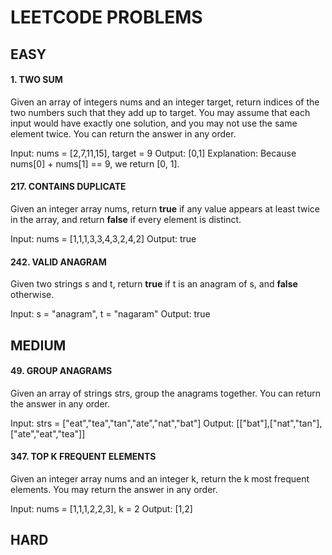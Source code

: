 # LEETCODE PROBLEMS

## EASY

#### 1. TWO SUM

Given an array of integers nums and an integer target, return indices of the two numbers such that they add up to target.
You may assume that each input would have exactly one solution, and you may not use the same element twice.
You can return the answer in any order.

Input: nums = [2,7,11,15], target = 9
Output: [0,1]
Explanation: Because nums[0] + nums[1] == 9, we return [0, 1].

#### 217. CONTAINS DUPLICATE

Given an integer array nums, return **true** if any value appears at least twice in the array, and return **false** if every element is distinct.

Input: nums = [1,1,1,3,3,4,3,2,4,2]
Output: true

#### 242. VALID ANAGRAM

Given two strings s and t, return **true** if t is an anagram of s, and **false** otherwise.

Input: s = "anagram", t = "nagaram"
Output: true

## MEDIUM

#### 49. GROUP ANAGRAMS

Given an array of strings strs, group the anagrams together. You can return the answer in any order.
 
Input: strs = ["eat","tea","tan","ate","nat","bat"]
Output: [["bat"],["nat","tan"],["ate","eat","tea"]]

#### 347. TOP K FREQUENT ELEMENTS

Given an integer array nums and an integer k, return the k most frequent elements. You may return the answer in any order.

Input: nums = [1,1,1,2,2,3], k = 2
Output: [1,2]

## HARD